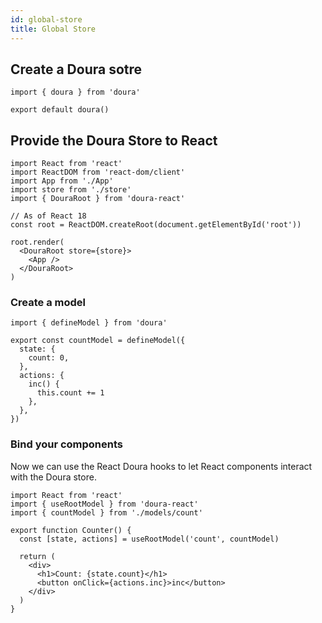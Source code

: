 ```yaml
---
id: global-store
title: Global Store
---
```


## Create a Doura sotre

```tsx title="store.ts"
import { doura } from 'doura'

export default doura()
```

## Provide the Doura Store to React

```tsx title="index.ts"
import React from 'react'
import ReactDOM from 'react-dom/client'
import App from './App'
import store from './store'
import { DouraRoot } from 'doura-react'

// As of React 18
const root = ReactDOM.createRoot(document.getElementById('root'))

root.render(
  <DouraRoot store={store}>
    <App />
  </DouraRoot>
)
```

### Create a model

```tsx title="models/count"
import { defineModel } from 'doura'

export const countModel = defineModel({
  state: {
    count: 0,
  },
  actions: {
    inc() {
      this.count += 1
    },
  },
})
```

### Bind your components

Now we can use the React Doura hooks to let React components interact with the Doura store.

```tsx title="componnets/Counter.tsx"
import React from 'react'
import { useRootModel } from 'doura-react'
import { countModel } from './models/count'

export function Counter() {
  const [state, actions] = useRootModel('count', countModel)

  return (
    <div>
      <h1>Count: {state.count}</h1>
      <button onClick={actions.inc}>inc</button>
    </div>
  )
}
```
